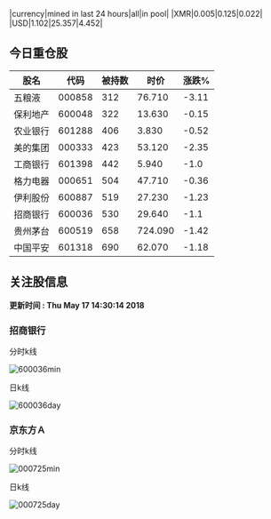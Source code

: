 |currency|mined in last 24 hours|all|in pool|
|XMR|0.005|0.125|0.022|
|USD|1.102|25.357|4.452|

## 今日重仓股 

|股名|代码|被持数|时价|涨跌%|
|---|---|---|---|---|
|五粮液|000858|312|76.710|-3.11|
|保利地产|600048|322|13.630|-0.15|
|农业银行|601288|406|3.830|-0.52|
|美的集团|000333|423|53.120|-2.35|
|工商银行|601398|442|5.940|-1.0|
|格力电器|000651|504|47.710|-0.36|
|伊利股份|600887|519|27.230|-1.23|
|招商银行|600036|530|29.640|-1.1|
|贵州茅台|600519|658|724.090|-1.42|
|中国平安|601318|690|62.070|-1.18|

## 关注股信息
**更新时间 : Thu May 17 14:30:14 2018**
### 招商银行 
分时k线

![600036min](http://image.sinajs.cn/newchart/min/n/sh600036.gif)

日k线

![600036day](http://image.sinajs.cn/newchart/daily/n/sh600036.gif)

### 京东方Ａ 
分时k线

![000725min](http://image.sinajs.cn/newchart/min/n/sz000725.gif)

日k线

![000725day](http://image.sinajs.cn/newchart/daily/n/sz000725.gif)
